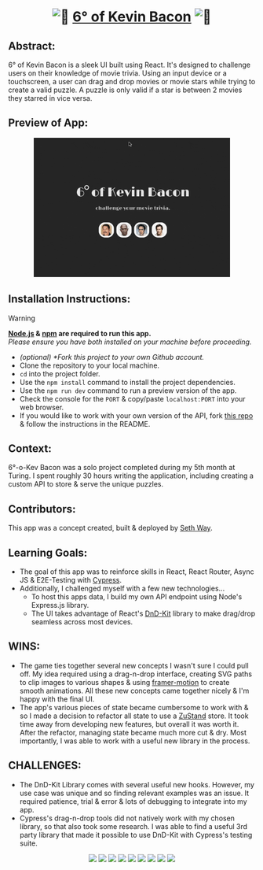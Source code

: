 <h1 align="center"><picture>
  <source srcset="https://fonts.gstatic.com/s/e/notoemoji/latest/1f37f/512.webp" type="image/webp">
  <img src="https://fonts.gstatic.com/s/e/notoemoji/latest/1f37f/512.gif" alt="🍿" width="32" height="32">
</picture><a href="https://degs-o-kev-bacon.vercel.app/" target="_blank">6&deg; of Kevin Bacon</a><picture>
  <source srcset="https://fonts.gstatic.com/s/e/notoemoji/latest/1f37f/512.webp" type="image/webp">
  <img src="https://fonts.gstatic.com/s/e/notoemoji/latest/1f37f/512.gif" alt="🍿" width="32" height="32">
</picture></h1>

## Abstract:
[//]: <> (Briefly describe what you built and its features. What problem is the app solving? How does this application solve that problem?)
6&deg; of Kevin Bacon is a sleek UI built using React. It's designed to challenge users on their knowledge of movie trivia. Using an input device or a touchscreen, a user can drag and drop movies or movie stars while trying to create a valid puzzle. A puzzle is only valid if a star is between 2 movies they starred in vice versa.

## Preview of App:
[//]: <> (Provide ONE gif or screenshot of your application - choose the "coolest" piece of functionality to show off.)
<div align="center">
  <img src="/src/assets/images/site-nav.gif" alt="preview of app navigation" width="400px" height="auto">
</div>

## Installation Instructions:
[//]: <> (What steps does a person have to take to get your app cloned down and running?)

> [!WARNING]
> **[Node.js](https://nodejs.org/en) & [npm](https://www.npmjs.com/) are required to run this app.**<br>
> _Please ensure you have both installed on your machine before proceeding._

- _(optional) *Fork this project to your own Github account._
- Clone the repository to your local machine.
- `cd` into the project folder.
- Use the `npm install` command to install the project dependencies.
- Use the `npm run dev` command to run a preview version of the app.
- Check the console for the `PORT` & copy/paste `localhost:PORT` into your web browser.
- If you would like to work with your own version of the API, fork [this repo](https://github.com/seth-way/degs-o-kev-bacon-api) & follow the instructions in the README.

## Context:
[//]: <> (Give some context for the project here. How long did you have to work on it? How far into the Turing program are you?)
6&deg;-o-Kev Bacon was a solo project completed during my 5th month at Turing. I spent roughly 30 hours writing the application, including creating a custom API to store & serve the unique puzzles.

## Contributors:
[//]: <> (Who worked on this application? Link to their GitHubs.)
This app was a concept created, built & deployed by <a href="https://github.com/seth-way">Seth Way</a>.

## Learning Goals:
[//]: <> (What were the learning goals of this project? What tech did you work with?)
- The goal of this app was to reinforce skills in React, React Router, Async JS & E2E-Testing with [Cypress](https://www.cypress.io/).
- Additionally, I challenged myself with a few new technologies...
  - To host this apps data, I build my own API endpoint using Node's Express.js library.
  - The UI takes advantage of React's [DnD-Kit](https://dndkit.com/) library to make drag/drop seamless across most devices.

[//]: <> (What are 2-3 wins you have from this project? What were some challenges you faced - and how did you get over them?)
## WINS:
- The game ties together several new concepts I wasn't sure I could pull off. My idea required using a drag-n-drop interface, creating SVG paths to clip images to various shapes & using [framer-motion](https://www.framer.com/motion/) to create smooth animations. All these new concepts came together nicely & I'm happy with the final UI.
- The app's various pieces of state became cumbersome to work with & so I made a decision to refactor all state to use a [ZuStand](https://zustand.docs.pmnd.rs/getting-started/introduction) store. It took time away from developing new features, but overall it was worth it. After the refactor, managing state became much more cut & dry. Most importantly, I was able to work with a useful new library in the process.
 
## CHALLENGES:
- The DnD-Kit Library comes with several useful new hooks. However, my use case was unique and so finding relevant examples was an issue. It required patience, trial & error & lots of debugging to integrate into my app.
- Cypress's drag-n-drop tools did not natively work with my chosen library, so that also took some research. I was able to find a useful 3rd party library that made it possible to use DnD-Kit with Cypress's testing suite.

<p align="center">
  <img src="https://img.shields.io/badge/React-20232A?style=for-the-badge&logo=react&logoColor=61DAFB]" />
  <img src="https://img.shields.io/badge/React_Router-CA4245?style=for-the-badge&logo=react-router&logoColor=white" />
  <img src="https://img.shields.io/badge/Framer-black?style=for-the-badge&logo=framer&logoColor=blue" />
  <img src="https://img.shields.io/badge/JavaScript-F7DF1E?style=for-the-badge&logo=javascript&logoColor=black" />
  <img src="https://img.shields.io/badge/CSS3-1572B6?style=for-the-badge&logo=css3&logoColor=white" />
  <img src="https://img.shields.io/badge/Vite-646CFF.svg?style=for-the-badge&logo=Vite&logoColor=white" />
  <img src="https://img.shields.io/badge/Cypress-17202C?style=for-the-badge&logo=cypress&logoColor=white" />
  <img src="https://img.shields.io/badge/Node.js-43853D?style=for-the-badge&logo=node.js&logoColor=white" />
  <img src="https://img.shields.io/badge/Express.js-404D59?style=for-the-badge" />
</p>
